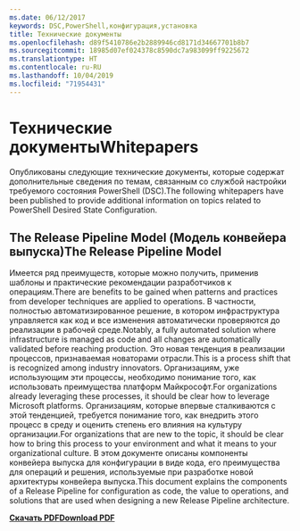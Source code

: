 ```yaml
---
ms.date: 06/12/2017
keywords: DSC,PowerShell,конфигурация,установка
title: Технические документы
ms.openlocfilehash: d89f5410786e2b2889946cd8171d34667701b8b7
ms.sourcegitcommit: 18985d07ef024378c8590dc7a983099ff9225672
ms.translationtype: HT
ms.contentlocale: ru-RU
ms.lasthandoff: 10/04/2019
ms.locfileid: "71954431"
---
```

# <a name="whitepapers"></a><span data-ttu-id="bef6d-103">Технические документы</span><span class="sxs-lookup"><span data-stu-id="bef6d-103">Whitepapers</span></span>

<span data-ttu-id="bef6d-104">Опубликованы следующие технические документы, которые содержат дополнительные сведения по темам, связанным со службой настройки требуемого состояния PowerShell (DSC).</span><span class="sxs-lookup"><span data-stu-id="bef6d-104">The following whitepapers have been published to provide additional information on topics related to PowerShell Desired State Configuration.</span></span>

## <a name="the-release-pipeline-model"></a><span data-ttu-id="bef6d-105">The Release Pipeline Model (Модель конвейера выпуска)</span><span class="sxs-lookup"><span data-stu-id="bef6d-105">The Release Pipeline Model</span></span>
<span data-ttu-id="bef6d-106">Имеется ряд преимуществ, которые можно получить, применив шаблоны и практические рекомендации разработчиков к операциям.</span><span class="sxs-lookup"><span data-stu-id="bef6d-106">There are benefits to be gained when patterns and practices from developer techniques are applied to operations.</span></span> <span data-ttu-id="bef6d-107">В частности, полностью автоматизированное решение, в котором инфраструктура управляется как код и все изменения автоматически проверяются до реализации в рабочей среде.</span><span class="sxs-lookup"><span data-stu-id="bef6d-107">Notably, a fully automated solution where infrastructure is managed as code and all changes are automatically validated before reaching production.</span></span> <span data-ttu-id="bef6d-108">Это новая тенденция в реализации процессов, признаваемая новаторами отрасли.</span><span class="sxs-lookup"><span data-stu-id="bef6d-108">This is a process shift that is recognized among industry innovators.</span></span> <span data-ttu-id="bef6d-109">Организациям, уже использующим эти процессы, необходимо понимание того, как использовать преимущества платформ Майкрософт.</span><span class="sxs-lookup"><span data-stu-id="bef6d-109">For organizations already leveraging these processes, it should be clear how to leverage Microsoft platforms.</span></span> <span data-ttu-id="bef6d-110">Организациям, которые впервые сталкиваются с этой тенденцией, требуется понимание того, как внедрить этого процесс в среду и оценить степень его влияния на культуру организации.</span><span class="sxs-lookup"><span data-stu-id="bef6d-110">For organizations that are new to the topic, it should be clear how to bring this process to your environment and what it means to your organizational culture.</span></span> <span data-ttu-id="bef6d-111">В этом документе описаны компоненты конвейера выпуска для конфигурации в виде кода, его преимущества для операций и решения, используемые при разработке новой архитектуры конвейера выпуска.</span><span class="sxs-lookup"><span data-stu-id="bef6d-111">This document explains the components of a Release Pipeline for configuration as code, the value to operations, and solutions that are used when designing a new Release Pipeline architecture.</span></span>

<span data-ttu-id="bef6d-112">**[Скачать PDF](https://aka.ms/thereleasepipelinemodelpdf)**</span><span class="sxs-lookup"><span data-stu-id="bef6d-112">**[Download PDF](https://aka.ms/thereleasepipelinemodelpdf)**</span></span>